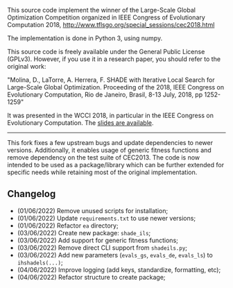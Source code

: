 This source code implement the winner of the Large-Scale Global Optimization Competition organized in IEEE Congress of Evolutionary Computation 2018, http://www.tflsgo.org/special_sessions/cec2018.html

The implementation is done in Python 3, using numpy.

This source code is freely available under the General Public License (GPLv3). However, if you use it in a research paper, you should refer to the original work:

"Molina, D., LaTorre, A. Herrera, F. SHADE with Iterative Local Search for Large-Scale Global Optimization. Proceeding of the 2018, IEEE Congress on Evolutionary Computation, Rio de Janeiro, Brasil, 8-13 July, 2018, pp 1252-1259"

It was presented in the WCCI 2018, in particular in the IEEE Congress on Evolutionary Computation. The [slides are available](https://speakerdeck.com/dmolina/shade-with-iterative-local-search-for-large-scale-global-optimization).

---
This fork fixes a few upstream bugs and update dependencies to newer versions. Additionally, it enables usage of generic fitness functions and remove dependency on the test suite of CEC2013. The code is now intended to be used as a package/library which can be further extended for specific needs while retaining most of the original implementation.

## Changelog

- (01/06/2022) Remove unused scripts for installation;
- (01/06/2022) Update `requirements.txt` to use newer versions;
- (01/06/2022) Refactor `ea` directory;
- (03/06/2022) Create new package: `shade_ils`;
- (03/06/2022) Add support for generic fitness functions;
- (03/06/2022) Remove direct CLI support from `shadeils.py`;
- (03/06/2022) Add new parameters (`evals_gs`, `evals_de`, `evals_ls`) to `ihshadels(...)`;
- (04/06/2022) Improve logging (add keys, standardize, formatting, etc);
- (04/06/2022) Refactor structure to create package;
